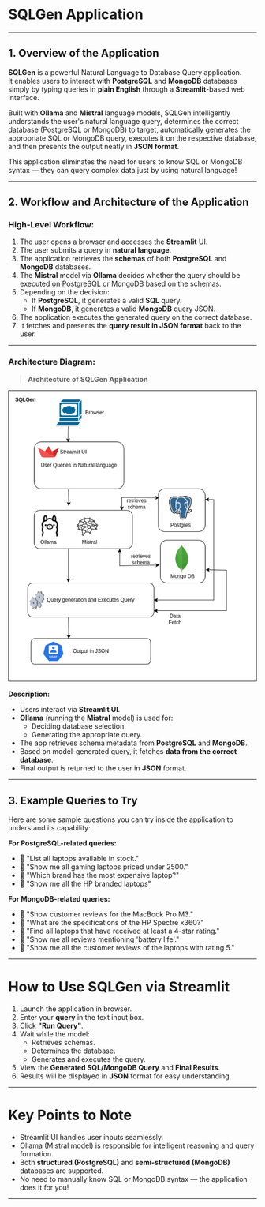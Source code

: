 
# SQLGen Application

---

## 1. Overview of the Application

**SQLGen** is a powerful Natural Language to Database Query application.  
It enables users to interact with **PostgreSQL** and **MongoDB** databases simply by typing queries in **plain English** through a **Streamlit**-based web interface.

Built with **Ollama** and **Mistral** language models, SQLGen intelligently understands the user's natural language query, determines the correct database (PostgreSQL or MongoDB) to target, automatically generates the appropriate SQL or MongoDB query, executes it on the respective database, and then presents the output neatly in **JSON format**.

This application eliminates the need for users to know SQL or MongoDB syntax — they can query complex data just by using natural language!

---

## 2. Workflow and Architecture of the Application

### High-Level Workflow:

1. The user opens a browser and accesses the **Streamlit** UI.
2. The user submits a query in **natural language**.
3. The application retrieves the **schemas** of both **PostgreSQL** and **MongoDB** databases.
4. The **Mistral** model via **Ollama** decides whether the query should be executed on PostgreSQL or MongoDB based on the schemas.
5. Depending on the decision:
   - If **PostgreSQL**, it generates a valid **SQL** query.
   - If **MongoDB**, it generates a valid **MongoDB** query JSON.
6. The application executes the generated query on the correct database.
7. It fetches and presents the **query result in JSON format** back to the user.

---

### Architecture Diagram:

> **Architecture of SQLGen Application**

![SQLGen Architecture](sqlgen.drawio.png)

**Description:**
- Users interact via **Streamlit UI**.
- **Ollama** (running the **Mistral** model) is used for:
  - Deciding database selection.
  - Generating the appropriate query.
- The app retrieves schema metadata from **PostgreSQL** and **MongoDB**.
- Based on model-generated query, it fetches **data from the correct database**.
- Final output is returned to the user in **JSON** format.

---

## 3. Example Queries to Try

Here are some sample questions you can try inside the application to understand its capability:

**For PostgreSQL-related queries:**
- 🔹 "List all laptops available in stock."
- 🔹 "Show me all gaming laptops priced under 2500."
- 🔹 "Which brand has the most expensive laptop?"
- 🔹 "Show me all the HP branded laptops"

**For MongoDB-related queries:**
- 🔹 "Show customer reviews for the MacBook Pro M3."
- 🔹 "What are the specifications of the HP Spectre x360?"
- 🔹 "Find all laptops that have received at least a 4-star rating."
- 🔹 "Show me all reviews mentioning 'battery life'."
- 🔹 "Show me all the customer reviews of the laptops with rating 5."

---

# How to Use SQLGen via Streamlit

1. Launch the application in browser.
2. Enter your **query** in the text input box.
3. Click **"Run Query"**.
4. Wait while the model:
   - Retrieves schemas.
   - Determines the database.
   - Generates and executes the query.
5. View the **Generated SQL/MongoDB Query** and **Final Results**.
6. Results will be displayed in **JSON** format for easy understanding.

---

# Key Points to Note
- Streamlit UI handles user inputs seamlessly.
- Ollama (Mistral model) is responsible for intelligent reasoning and query formation.
- Both **structured (PostgreSQL)** and **semi-structured (MongoDB)** databases are supported.
- No need to manually know SQL or MongoDB syntax — the application does it for you!

---


